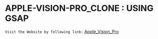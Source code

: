 # APPLE-VISION-PRO_CLONE : USING GSAP

`Visit the Website by following link:` [Apple_Vision_Pro](https://apple-vision-pro-clone-gsap.netlify.app/)